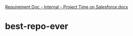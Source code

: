 [Requirement Doc - Internal - Project Time on Salesforce.docx](https://github.com/Ravi-Sharma05/best-repo-ever/files/7083450/Requirement.Doc.-.Internal.-.Project.Time.on.Salesforce.docx)
# best-repo-ever
